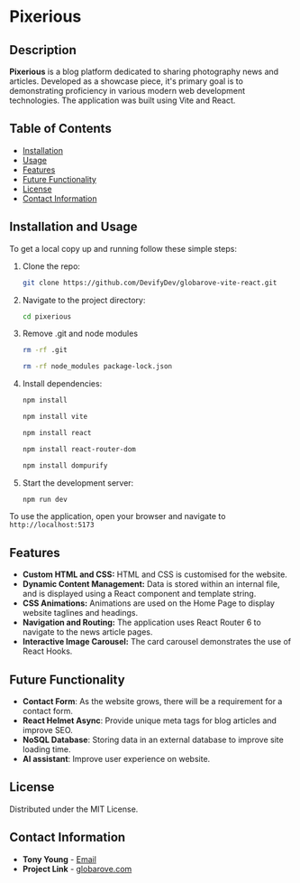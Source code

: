 # Pixerious

## Description

**Pixerious** is a blog platform dedicated to sharing photography news and articles. Developed as a showcase piece, it's primary goal is to demonstrating proficiency in various modern web development technologies. The application was built using Vite and React.

## Table of Contents

- [Installation](#installation)
- [Usage](#usage)
- [Features](#features)
- [Future Functionality](#future-functionality)
- [License](#license)
- [Contact Information](#contact-information)

## Installation and Usage

To get a local copy up and running follow these simple steps:

1. Clone the repo:
    ```sh
    git clone https://github.com/DevifyDev/globarove-vite-react.git
    ```
2. Navigate to the project directory:
    ```sh
    cd pixerious
    ```
3. Remove .git and node modules
    ```sh
    rm -rf .git
    ```
    ```sh
    rm -rf node_modules package-lock.json
    ```
3. Install dependencies:
    ```sh
    npm install
    ```
    ```sh
    npm install vite
    ```
    ```sh 
    npm install react
    ```
    ```sh 
    npm install react-router-dom
    ```
    ```sh 
    npm install dompurify

5. Start the development server:
    ```sh
    npm run dev
    ```

To use the application, open your browser and navigate to `http://localhost:5173`

## Features

- **Custom HTML and CSS:** HTML and CSS is customised for the website.
- **Dynamic Content Management:** Data is stored within an internal file, and is displayed using a React component and template string.
- **CSS Animations:** Animations are used on the Home Page to display website taglines and headings.
- **Navigation and Routing:** The application uses React Router 6 to navigate to the news article pages.
- **Interactive Image Carousel:** The card carousel demonstrates the use of React Hooks.

## Future Functionality

- **Contact Form**: As the website grows, there will be a requirement for a contact form.
- **React Helmet Async**: Provide unique meta tags for blog articles and improve SEO.
- **NoSQL Database**: Storing data in an external database to improve site loading time.
- **AI assistant**: Improve user experience on website.

## License

Distributed under the MIT License.

## Contact Information

- **Tony Young** - [Email](dev@devify.dev)
- **Project Link** - [globarove.com](https://www.pixerious.com)


